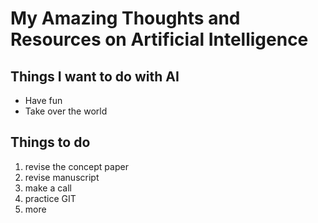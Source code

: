 # My Amazing Thoughts and Resources on Artificial Intelligence

## Things I want to do with AI

* Have fun
* Take over the world

## Things to do

1. revise the concept paper
2. revise manuscript
3. make a call
4. practice GIT
5. more